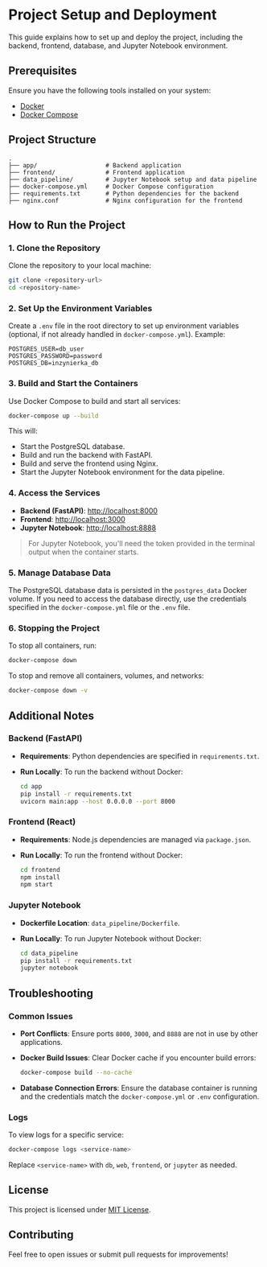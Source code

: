 # Project Setup and Deployment

This guide explains how to set up and deploy the project, including the backend, frontend, database, and Jupyter Notebook environment.

## Prerequisites

Ensure you have the following tools installed on your system:

- [Docker](https://www.docker.com/get-started)
- [Docker Compose](https://docs.docker.com/compose/install/)

## Project Structure

```
.
├── app/                   # Backend application
├── frontend/              # Frontend application
├── data_pipeline/         # Jupyter Notebook setup and data pipeline
├── docker-compose.yml     # Docker Compose configuration
├── requirements.txt       # Python dependencies for the backend
├── nginx.conf             # Nginx configuration for the frontend
```

## How to Run the Project

### 1. Clone the Repository

Clone the repository to your local machine:

```bash
git clone <repository-url>
cd <repository-name>
```

### 2. Set Up the Environment Variables

Create a `.env` file in the root directory to set up environment variables (optional, if not already handled in `docker-compose.yml`). Example:

```env
POSTGRES_USER=db_user
POSTGRES_PASSWORD=password
POSTGRES_DB=inzynierka_db
```

### 3. Build and Start the Containers

Use Docker Compose to build and start all services:

```bash
docker-compose up --build
```

This will:
- Start the PostgreSQL database.
- Build and run the backend with FastAPI.
- Build and serve the frontend using Nginx.
- Start the Jupyter Notebook environment for the data pipeline.

### 4. Access the Services

- **Backend (FastAPI)**: [http://localhost:8000](http://localhost:8000)
- **Frontend**: [http://localhost:3000](http://localhost:3000)
- **Jupyter Notebook**: [http://localhost:8888](http://localhost:8888)

> For Jupyter Notebook, you'll need the token provided in the terminal output when the container starts.

### 5. Manage Database Data

The PostgreSQL database data is persisted in the `postgres_data` Docker volume. If you need to access the database directly, use the credentials specified in the `docker-compose.yml` file or the `.env` file.

### 6. Stopping the Project

To stop all containers, run:

```bash
docker-compose down
```

To stop and remove all containers, volumes, and networks:

```bash
docker-compose down -v
```

## Additional Notes

### Backend (FastAPI)

- **Requirements**: Python dependencies are specified in `requirements.txt`.
- **Run Locally**: To run the backend without Docker:

  ```bash
  cd app
  pip install -r requirements.txt
  uvicorn main:app --host 0.0.0.0 --port 8000
  ```

### Frontend (React)

- **Requirements**: Node.js dependencies are managed via `package.json`.
- **Run Locally**: To run the frontend without Docker:

  ```bash
  cd frontend
  npm install
  npm start
  ```

### Jupyter Notebook

- **Dockerfile Location**: `data_pipeline/Dockerfile`.
- **Run Locally**: To run Jupyter Notebook without Docker:

  ```bash
  cd data_pipeline
  pip install -r requirements.txt
  jupyter notebook
  ```

## Troubleshooting

### Common Issues

- **Port Conflicts**: Ensure ports `8000`, `3000`, and `8888` are not in use by other applications.
- **Docker Build Issues**: Clear Docker cache if you encounter build errors:

  ```bash
  docker-compose build --no-cache
  ```

- **Database Connection Errors**: Ensure the database container is running and the credentials match the `docker-compose.yml` or `.env` configuration.

### Logs

To view logs for a specific service:

```bash
docker-compose logs <service-name>
```

Replace `<service-name>` with `db`, `web`, `frontend`, or `jupyter` as needed.

## License

This project is licensed under [MIT License](LICENSE).

## Contributing

Feel free to open issues or submit pull requests for improvements!

